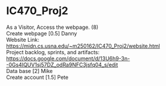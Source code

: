 # IC470_Proj2
As a Visitor, Access the webpage.		(8) </br>
Create webpage [0.5] Danny                  </br>
Website Link: https://midn.cs.usna.edu/~m250162/IC470_Proj2/website.html <br>
Project backlog, sprints, and artifacts: https://docs.google.com/document/d/13U6h9-3n--0Gs4IQUV1sj57DZ_odRa9NFC3jsfq04_s/edit <br>
Data base [2] Mike                          </br>
Create account [1.5] Pete                   </br>